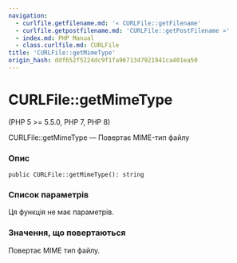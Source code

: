 ```yaml
---
navigation:
  - curlfile.getfilename.md: '« CURLFile::getFilename'
  - curlfile.getpostfilename.md: 'CURLFile::getPostFilename »'
  - index.md: PHP Manual
  - class.curlfile.md: CURLFile
title: 'CURLFile::getMimeType'
origin_hash: ddf652f5224dc9f1fa9671347921941ca401ea50
---
```

# CURLFile::getMimeType

(PHP 5 >= 5.5.0, PHP 7, PHP 8)

CURLFile::getMimeType — Повертає MIME-тип файлу

### Опис

```methodsynopsis
public CURLFile::getMimeType(): string
```

### Список параметрів

Ця функція не має параметрів.

### Значення, що повертаються

Повертає MIME тип файлу.
